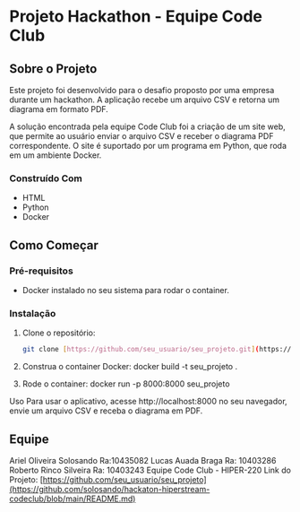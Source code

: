 # Projeto Hackathon - Equipe Code Club

## Sobre o Projeto

Este projeto foi desenvolvido para o desafio proposto por uma empresa durante um hackathon. A aplicação recebe um arquivo CSV e retorna um diagrama em formato PDF. 

A solução encontrada pela equipe Code Club foi a criação de um site web, que permite ao usuário enviar o arquivo CSV e receber o diagrama PDF correspondente. O site é suportado por um programa em Python, que roda em um ambiente Docker.

### Construído Com

- HTML
- Python
- Docker

## Como Começar

### Pré-requisitos

- Docker instalado no seu sistema para rodar o container.

### Instalação

1. Clone o repositório:
   ```sh
   git clone [https://github.com/seu_usuario/seu_projeto.git](https://github.com/solosando/hackaton-hiperstream-codeclub/blob/main/Dockerfile)

2. Construa o container Docker:
docker build -t seu_projeto .

3. Rode o container:
docker run -p 8000:8000 seu_projeto

Uso
Para usar o aplicativo, acesse http://localhost:8000 no seu navegador, envie um arquivo CSV e receba o diagrama em PDF.

## Equipe
Ariel Oliveira Solosando Ra:10435082
Lucas Auada Braga Ra: 10403286
Roberto Rinco Silveira Ra: 10403243
Equipe Code Club - HIPER-220
Link do Projeto: [https://github.com/seu_usuario/seu_projeto](https://github.com/solosando/hackaton-hiperstream-codeclub/blob/main/README.md)
